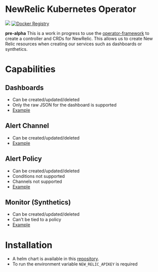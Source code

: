 # NewRelic Kubernetes Operator

[![](https://images.microbadger.com/badges/image/sstarcher/newrelic-operator.svg)](http://microbadger.com/images/sstarcher/newrelic-operator "Get your own image badge on microbadger.com")
[![Docker Registry](https://img.shields.io/docker/pulls/sstarcher/newrelic-operator.svg)](https://registry.hub.docker.com/u/sstarcher/newrelic-operator)&nbsp;

__pre-alpha__ This is a work in progress to use the [operator-framework](https://github.com/operator-framework/operator-sdk) to create a controller and CRDs for NewRelic.  This allows us to create New Relic resources when creating  our services such as dashboards or synthetics.

# Capabilities

## Dashboards
* Can be created/updated/deleted
* Only the raw JSON for the dashboard is supported
* [Example](./examples/dashboard.yaml)

## Alert Channel
* Can be created/updated/deleted
* [Example](./examples/alert_channel.yaml)

## Alert Policy
* Can be created/updated/deleted
* Conditions not supported
* Channels not supported
* [Example](./examples/alert_policy.yaml)

## Monitor (Synthetics)
* Can be created/updated/deleted
* Can't be tied to a policy
* [Example](./examples/monitor.yaml)


# Installation
* A helm chart is available in this [repository](./helm/newrelic-operator).
* To run the environment variable `NEW_RELIC_APIKEY` is required
